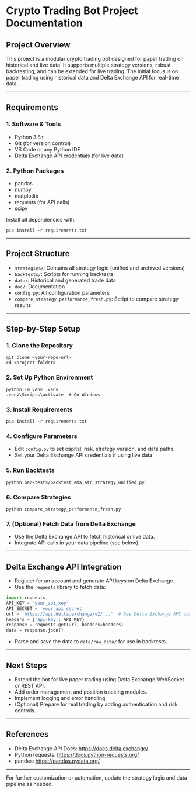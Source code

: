 # Crypto Trading Bot Project Documentation

## Project Overview
This project is a modular crypto trading bot designed for paper trading on historical and live data. It supports multiple strategy versions, robust backtesting, and can be extended for live trading. The initial focus is on paper trading using historical data and Delta Exchange API for real-time data.

---

## Requirements

### 1. Software & Tools
- Python 3.8+
- Git (for version control)
- VS Code or any Python IDE
- Delta Exchange API credentials (for live data)

### 2. Python Packages
- pandas
- numpy
- matplotlib
- requests (for API calls)
- scipy

Install all dependencies with:
```
pip install -r requirements.txt
```

---

## Project Structure
- `strategies/`: Contains all strategy logic (unified and archived versions)
- `backtests/`: Scripts for running backtests
- `data/`: Historical and generated trade data
- `doc/`: Documentation
- `config.py`: All configuration parameters
- `compare_strategy_performance_fresh.py`: Script to compare strategy results

---

## Step-by-Step Setup

### 1. Clone the Repository
```
git clone <your-repo-url>
cd <project-folder>
```

### 2. Set Up Python Environment
```
python -m venv .venv
.venv\Scripts\activate  # On Windows
```

### 3. Install Requirements
```
pip install -r requirements.txt
```

### 4. Configure Parameters
- Edit `config.py` to set capital, risk, strategy version, and data paths.
- Set your Delta Exchange API credentials if using live data.

### 5. Run Backtests
```
python backtests/backtest_ema_atr_strategy_unified.py
```

### 6. Compare Strategies
```
python compare_strategy_performance_fresh.py
```

### 7. (Optional) Fetch Data from Delta Exchange
- Use the Delta Exchange API to fetch historical or live data.
- Integrate API calls in your data pipeline (see below).

---

## Delta Exchange API Integration
- Register for an account and generate API keys on Delta Exchange.
- Use the `requests` library to fetch data:

```python
import requests
API_KEY = 'your_api_key'
API_SECRET = 'your_api_secret'
url = 'https://api.delta.exchange/v2/...'  # See Delta Exchange API docs
headers = {'api-key': API_KEY}
response = requests.get(url, headers=headers)
data = response.json()
```
- Parse and save the data to `data/raw_data/` for use in backtests.

---

## Next Steps
- Extend the bot for live paper trading using Delta Exchange WebSocket or REST API.
- Add order management and position tracking modules.
- Implement logging and error handling.
- (Optional) Prepare for real trading by adding authentication and risk controls.

---

## References
- Delta Exchange API Docs: https://docs.delta.exchange/
- Python requests: https://docs.python-requests.org/
- pandas: https://pandas.pydata.org/

---

For further customization or automation, update the strategy logic and data pipeline as needed.
